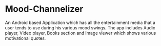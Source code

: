 # Mood-Channelizer
An Android based Application which has all the entertainment media that a user tends to use during his various mood swings. The app includes Audio player, Video player, Books section and Image viewer which shows various motivational quotes.
